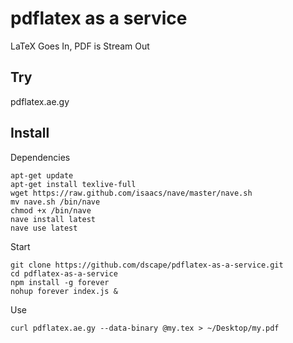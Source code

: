 # pdflatex as a service

LaTeX Goes In, PDF is Stream Out

## Try

pdflatex.ae.gy

## Install

Dependencies

```
apt-get update
apt-get install texlive-full
wget https://raw.github.com/isaacs/nave/master/nave.sh
mv nave.sh /bin/nave
chmod +x /bin/nave
nave install latest
nave use latest
```

Start

```
git clone https://github.com/dscape/pdflatex-as-a-service.git
cd pdflatex-as-a-service
npm install -g forever
nohup forever index.js &
```

Use

```
curl pdflatex.ae.gy --data-binary @my.tex > ~/Desktop/my.pdf
```
